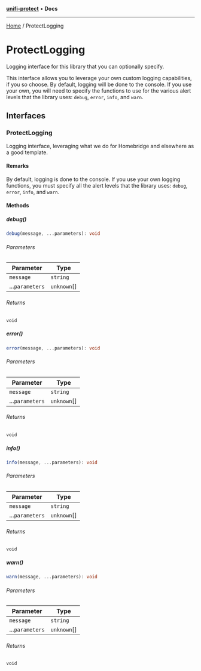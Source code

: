 [**unifi-protect**](README.md) • **Docs**

***

[Home](README.md) / ProtectLogging

# ProtectLogging

Logging interface for this library that you can optionally specify.

This interface allows you to leverage your own custom logging capabilities, if you so choose. By default, logging will be done to the console. If you use your own,
you will need to specify the functions to use for the various alert levels that the library uses: `debug`, `error`, `info`, and `warn`.

## Interfaces

### ProtectLogging

Logging interface, leveraging what we do for Homebridge and elsewhere as a good template.

#### Remarks

By default, logging is done to the console. If you use your own logging functions, you must specify all the alert levels that the library uses: `debug`,
`error`, `info`, and `warn`.

#### Methods

##### debug()

```ts
debug(message, ...parameters): void
```

###### Parameters

| Parameter | Type |
| ------ | ------ |
| `message` | `string` |
| ...`parameters` | `unknown`[] |

###### Returns

`void`

##### error()

```ts
error(message, ...parameters): void
```

###### Parameters

| Parameter | Type |
| ------ | ------ |
| `message` | `string` |
| ...`parameters` | `unknown`[] |

###### Returns

`void`

##### info()

```ts
info(message, ...parameters): void
```

###### Parameters

| Parameter | Type |
| ------ | ------ |
| `message` | `string` |
| ...`parameters` | `unknown`[] |

###### Returns

`void`

##### warn()

```ts
warn(message, ...parameters): void
```

###### Parameters

| Parameter | Type |
| ------ | ------ |
| `message` | `string` |
| ...`parameters` | `unknown`[] |

###### Returns

`void`
